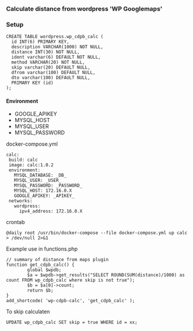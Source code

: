 ### Calculate distance from wordpress 'WP Googlemaps'

### Setup

```
CREATE TABLE wordpress.wp_cdpb_calc (
  id INT(6) PRIMARY KEY,
  description VARCHAR(1000) NOT NULL,
  distance INT(30) NOT NULL,
  ident varchar(6) DEFAULT NOT NULL,
  method VARCHAR(20) NOT NULL,
  skip varchar(20) DEFAULT NULL,
  dfrom varchar(100) DEFAULT NULL,
  dto varchar(100) DEFAULT NULL,
  PRIMARY KEY (id)
);
```

#### Environment
- GOOGLE_APIKEY
- MYSQL_HOST
- MYSQL_USER
- MYSQL_PASSWORD

docker-compose.yml
```
calc:
 build: calc
 image: calc:1.0.2
 environment:
   MYSQL_DATABASE: _DB_
   MYSQL_USER: _USER_
   MYSQL_PASSWORD: _PASSWORD_
   MYSQL_HOST: 172.16.0.X
   GOOGLE_APIKEY: _APIKEY_
 networks:
   wordpress:
     ipv4_address: 172.16.0.X
```

crontab
```
@daily root /usr/bin/docker-compose --file docker-compose.yml up calc > /dev/null 2>&1

```

Example use in functions.php
```
// summary of distance from maps plugin
function get_cdpb_calc() {
        global $wpdb;
        $a = $wpdb->get_results("SELECT ROUND(SUM(distance)/1000) as count FROM wp_cdpb_calc where skip is not true");
        $b = $a[0]->count;
        return $b;
}
add_shortcode( 'wp-cdpb-calc', 'get_cdpb_calc' );
```

To skip calculaten
```
UPDATE wp_cdpb_calc SET skip = true WHERE id = xx;
```
